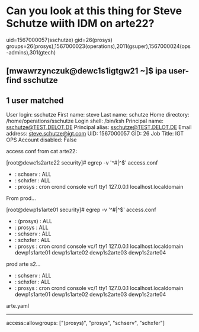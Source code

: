 # Can you look at this thing for Steve Schutze wiith IDM on arte22?
uid=1567000057(sschutze) gid=26(prosys) groups=26(prosys),1567000023(operations),2011(gsuper),1567000024(ops-admins),301(gtech)


[mwawrzynczuk@dewc1s1igtgw21 ~]$ ipa user-find sschutze
--------------
1 user matched
--------------
  User login: sschutze
  First name: steve
  Last name: schutze
  Home directory: /home/operations/sschutze
  Login shell: /bin/ksh
  Principal name: sschutze@TEST.DELOT.DE
  Principal alias: sschutze@TEST.DELOT.DE
  Email address: steve.schutze@igt.com
  UID: 1567000057
  GID: 26
  Job Title: IGT OPS
  Account disabled: False


access conf from cat arte22:

[root@dewc1s2arte22 security]# egrep -v  '^#|^$' access.conf
+ : schserv : ALL
+ : schxfer : ALL
+ : prosys : cron crond console vc/1 tty1 127.0.0.1 localhost.localdomain

From prod...

[root@dewp1s1arte01 security]# egrep -v '^#|^$' access.conf
+ : (prosys) : ALL
+ : prosys : ALL
+ : schserv : ALL
+ : schxfer : ALL
+ : prosys : cron crond console vc/1 tty1 127.0.0.1 localhost.localdomain dewp1s1arte01 dewp1s1arte02 dewp1s2arte03 dewp1s2arte04

prod arte s2...

+ : schserv : ALL
+ : schxfer : ALL
+ : prosys : cron crond console vc/1 tty1 127.0.0.1 localhost.localdomain dewp1s1arte01 dewp1s1arte02 dewp1s2arte03 dewp1s2arte04


arte.yaml

---
access::allowgroups: ["(prosys)", "prosys", "schserv", "schxfer"]
